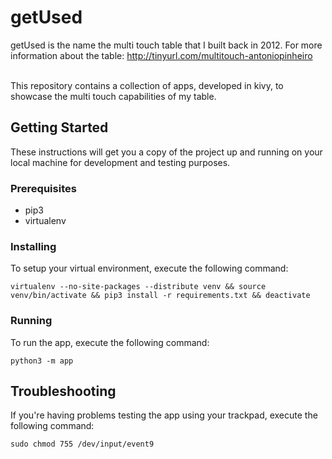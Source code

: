 # getUsed

getUsed is the name the multi touch table that I built back in 2012.
For more information about the table: http://tinyurl.com/multitouch-antoniopinheiro

<br/> This repository contains a collection of apps, developed in kivy, to showcase the multi touch capabilities of my table.

## Getting Started

These instructions will get you a copy of the project up and running on your local machine for development and testing purposes.

### Prerequisites

* pip3
* virtualenv

### Installing

To setup your virtual environment, execute the following command:

```
virtualenv --no-site-packages --distribute venv && source venv/bin/activate && pip3 install -r requirements.txt && deactivate
```

### Running

To run the app, execute the following command:

```
python3 -m app
```

## Troubleshooting

If you're having problems testing the app using your trackpad, execute the following command:

```
sudo chmod 755 /dev/input/event9
```
